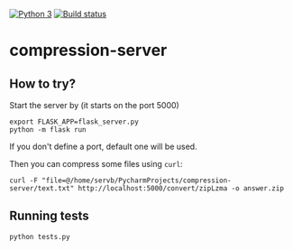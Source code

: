 [![Python 3](https://img.shields.io/badge/python-3-blue.svg)](https://www.python.org/download/releases/2.7.7/)
[![Build status](https://github.com/SerVB/compression-server/workflows/tests/badge.svg)](https://github.com/SerVB/compression-server/actions)
# compression-server
## How to try?
Start the server by (it starts on the port 5000)
```shell script
export FLASK_APP=flask_server.py
python -m flask run
```

If you don't define a port, default one will be used.

Then you can compress some files using `curl`:
```shell script
curl -F "file=@/home/servb/PycharmProjects/compression-server/text.txt" http://localhost:5000/convert/zipLzma -o answer.zip
```

## Running tests
```shell script
python tests.py
```
